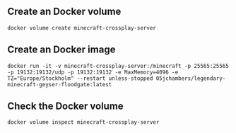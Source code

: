 ## Create an Docker volume

`docker volume create minecraft-crossplay-server`


## Create an Docker image

`docker run -it -v minecraft-crossplay-server:/minecraft -p 25565:25565 -p 19132:19132/udp -p 19132:19132 -e MaxMemory=4096 -e TZ="Europe/Stockholm" --restart unless-stopped 05jchambers/legendary-minecraft-geyser-floodgate:latest`


## Check the Docker volume

`docker volume inspect minecraft-crossplay-server`
